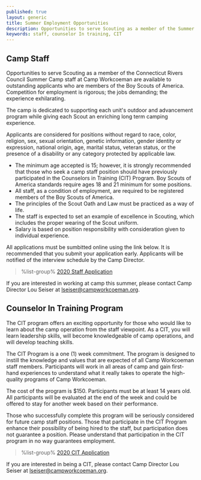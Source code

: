 ```yaml
---
published: true
layout: generic
title: Summer Employment Opportunities
description: Opportunities to serve Scouting as a member of the Summer Camp staff at Camp Workcoeman are available to outstanding applicants. Competition for employment is rigorous; the jobs demanding; the experience exhilarating.
keywords: staff, counselor In training, CIT
---
```


## Camp Staff

Opportunities to serve Scouting as a member of the Connecticut Rivers Council Summer Camp staff at Camp
Workcoeman are available to outstanding applicants who are members of the Boy Scouts of America. Competition for employment
is rigorous; the jobs demanding; the experience exhilarating.

The camp is dedicated to supporting each unit's outdoor and advancement program
while giving each Scout an enriching long term camping experience.

Applicants are considered for positions without regard to race, color,
religion, sex, sexual orientation, genetic information, gender identity or expression, national origin, age, marital status, veteran
status, or the presence of a disability or any category protected by applicable law.

* The minimum age accepted is 15; however, it is strongly recommended that
  those who seek a camp staff position should have previously participated in
  the Counselors in Training (CIT) Program. Boy Scouts of America standards
  require ages 18 and 21 minimum for some positions.
* All staff, as a condition of employment, are required to be registered members of the Boy Scouts of America.
* The principles of the Scout Oath and Law must be practiced as a way of life.
* The staff is expected to set an example of excellence in Scouting, which
  includes the proper wearing of the Scout uniform.
* Salary is based on position responsibility with consideration given to
  individual experience.

All applications must be sumbitted online using the link below. It is
recommended that you submit your application early. Applicants will be notified
of the interview schedule by the Camp Director.

> %list-group%
> <a href="https://forms.gle/WCqPNrkxF51FqJJw6" class="list-group-item">2020 Staff Application</a>

If you are interested in working at camp this summer, please contact Camp
Director Lou Seiser at [lseiser@campworkcoeman.org](mailto:lseiser@campworkcoeman.org).

## Counselor In Training Program

The CIT program offers an exciting opportunity for those who would like to
learn about the camp operation from the staff viewpoint. As a CIT, you will
learn leadership skills, will become knowledgeable of camp operations, and
will develop teaching skills.

The CIT Program is a one (1) week commitment. The program is designed to
instill the knowledge and values that are expected of all Camp Workcoeman staff
members. Participants will work in all areas of camp and gain first-hand
experiences to understand what it really takes to operate the high-quality
programs of Camp Workcoeman.

The cost of the program is $150. Participants must be at least 14 years old.
All participants will be evaluated at the end of the week and could be offered
to stay for another week based on their performance.

Those who successfully complete this program will be seriously considered for
future camp staff positions. Those that participate in the CIT Program enhance
their possibility of being hired to the staff, but participation does not
guarantee a position. Please understand that participation in the CIT program
in no way guarantees employment.

> %list-group%
> <a href="https://forms.gle/3h7AZakQRLbFXhrX6" class="list-group-item">2020 CIT Application</a>

If you are interested in being a CIT, please contact Camp Director Lou Seiser
at [lseiser@campworkcoeman.org](mailto:lseiser@campworkcoeman.org).
